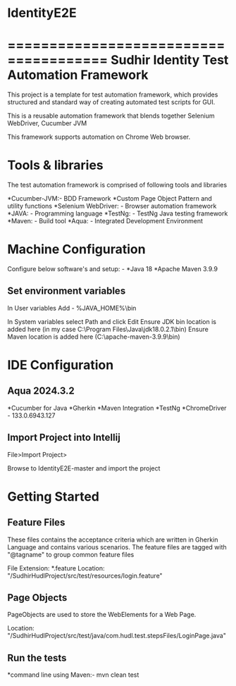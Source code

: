 # IdentityE2E

======================================
Sudhir Identity Test Automation Framework
======================================
This project is a template for test automation framework, which provides structured and standard way of creating automated test scripts for GUI.

This is a reusable automation framework that blends together Selenium WebDriver, Cucumber JVM

This framework supports automation on Chrome Web browser.

Tools & libraries
=================
The test automation framework is comprised of following tools and libraries

*Cucumber-JVM:- BDD Framework
*Custom Page Object Pattern and utility functions
*Selenium WebDriver: - Browser automation framework
*JAVA: - Programming language
*TestNg: - TestNg Java testing framework
*Maven: - Build tool
*Aqua: - Integrated Development Environment

Machine Configuration
====================
Configure below software's and setup: -
*Java 18
*Apache Maven 3.9.9

Set environment variables
--------------------------
In User variables
    Add - %JAVA_HOME%\bin

In System variables select Path and click Edit
    Ensure JDK bin location is added here (in my case C:\Program Files\Java\jdk18.0.2.1\bin)
    Ensure Maven location is added here (C:\apache-maven-3.9.9\bin)

IDE Configuration
==================
Aqua 2024.3.2
----------------

*Cucumber for Java
*Gherkin
*Maven Integration
*TestNg
*ChromeDriver - 133.0.6943.127

Import Project into Intellij
----------------------------
File>Import Project>

Browse to IdentityE2E-master and import the project

Getting Started
===========================

Feature Files
-------------------------------------------------------------------
These files contains the acceptance criteria which are written in Gherkin Language and contains various scenarios.
The feature files are tagged with "@tagname" to group common feature files

File Extension:  *.feature
Location: "/SudhirHudlProject/src/test/resources/login.feature"

Page Objects
-------------------------------------------------------------------
PageObjects are used to store the WebElements for a Web Page.

Location: "/SudhirHudlProject/src/test/java/com.hudl.test.stepsFiles/LoginPage.java"

Run the tests
---------------------------------------------
*command line using Maven:-  mvn clean test

